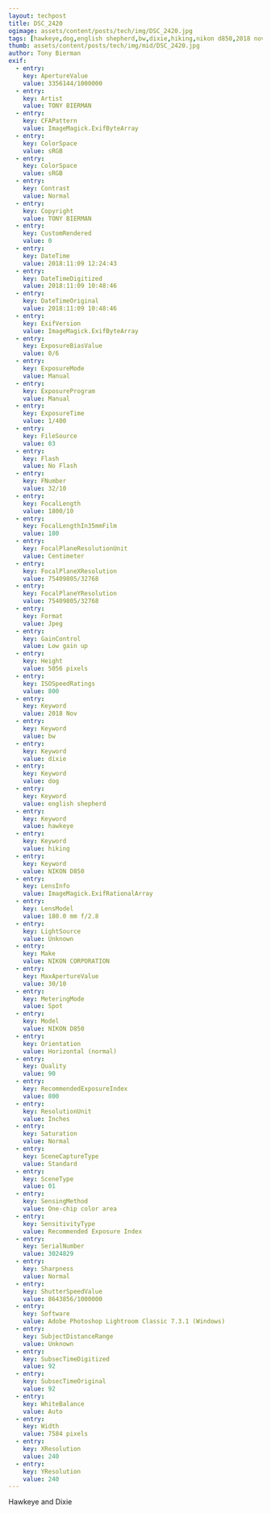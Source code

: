 ```yaml
---
layout: techpost
title: DSC_2420
ogimage: assets/content/posts/tech/img/DSC_2420.jpg
tags: [hawkeye,dog,english shepherd,bw,dixie,hiking,nikon d850,2018 nov]
thumb: assets/content/posts/tech/img/mid/DSC_2420.jpg
author: Tony Bierman
exif:
  - entry:
    key: ApertureValue
    value: 3356144/1000000
  - entry:
    key: Artist
    value: TONY BIERMAN
  - entry:
    key: CFAPattern
    value: ImageMagick.ExifByteArray
  - entry:
    key: ColorSpace
    value: sRGB
  - entry:
    key: ColorSpace
    value: sRGB
  - entry:
    key: Contrast
    value: Normal
  - entry:
    key: Copyright
    value: TONY BIERMAN
  - entry:
    key: CustomRendered
    value: 0
  - entry:
    key: DateTime
    value: 2018:11:09 12:24:43
  - entry:
    key: DateTimeDigitized
    value: 2018:11:09 10:48:46
  - entry:
    key: DateTimeOriginal
    value: 2018:11:09 10:48:46
  - entry:
    key: ExifVersion
    value: ImageMagick.ExifByteArray
  - entry:
    key: ExposureBiasValue
    value: 0/6
  - entry:
    key: ExposureMode
    value: Manual
  - entry:
    key: ExposureProgram
    value: Manual
  - entry:
    key: ExposureTime
    value: 1/400
  - entry:
    key: FileSource
    value: 03
  - entry:
    key: Flash
    value: No Flash
  - entry:
    key: FNumber
    value: 32/10
  - entry:
    key: FocalLength
    value: 1800/10
  - entry:
    key: FocalLengthIn35mmFilm
    value: 180
  - entry:
    key: FocalPlaneResolutionUnit
    value: Centimeter
  - entry:
    key: FocalPlaneXResolution
    value: 75409805/32768
  - entry:
    key: FocalPlaneYResolution
    value: 75409805/32768
  - entry:
    key: Format
    value: Jpeg
  - entry:
    key: GainControl
    value: Low gain up
  - entry:
    key: Height
    value: 5056 pixels
  - entry:
    key: ISOSpeedRatings
    value: 800
  - entry:
    key: Keyword
    value: 2018 Nov
  - entry:
    key: Keyword
    value: bw
  - entry:
    key: Keyword
    value: dixie
  - entry:
    key: Keyword
    value: dog
  - entry:
    key: Keyword
    value: english shepherd
  - entry:
    key: Keyword
    value: hawkeye
  - entry:
    key: Keyword
    value: hiking
  - entry:
    key: Keyword
    value: NIKON D850
  - entry:
    key: LensInfo
    value: ImageMagick.ExifRationalArray
  - entry:
    key: LensModel
    value: 180.0 mm f/2.8
  - entry:
    key: LightSource
    value: Unknown
  - entry:
    key: Make
    value: NIKON CORPORATION
  - entry:
    key: MaxApertureValue
    value: 30/10
  - entry:
    key: MeteringMode
    value: Spot
  - entry:
    key: Model
    value: NIKON D850
  - entry:
    key: Orientation
    value: Horizontal (normal)
  - entry:
    key: Quality
    value: 90
  - entry:
    key: RecommendedExposureIndex
    value: 800
  - entry:
    key: ResolutionUnit
    value: Inches
  - entry:
    key: Saturation
    value: Normal
  - entry:
    key: SceneCaptureType
    value: Standard
  - entry:
    key: SceneType
    value: 01
  - entry:
    key: SensingMethod
    value: One-chip color area
  - entry:
    key: SensitivityType
    value: Recommended Exposure Index
  - entry:
    key: SerialNumber
    value: 3024829
  - entry:
    key: Sharpness
    value: Normal
  - entry:
    key: ShutterSpeedValue
    value: 8643856/1000000
  - entry:
    key: Software
    value: Adobe Photoshop Lightroom Classic 7.3.1 (Windows)
  - entry:
    key: SubjectDistanceRange
    value: Unknown
  - entry:
    key: SubsecTimeDigitized
    value: 92
  - entry:
    key: SubsecTimeOriginal
    value: 92
  - entry:
    key: WhiteBalance
    value: Auto
  - entry:
    key: Width
    value: 7584 pixels
  - entry:
    key: XResolution
    value: 240
  - entry:
    key: YResolution
    value: 240
---
```

<p class="h4">Hawkeye and Dixie</p>